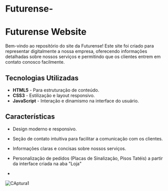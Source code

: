 # Futurense-

# Futurense Website

Bem-vindo ao repositório do site da Futurense! Este site foi criado para representar digitalmente a nossa empresa, oferecendo informações detalhadas sobre nossos serviços e permitindo que os clientes entrem em contato conosco facilmente.

## Tecnologias Utilizadas

- **HTML5** - Para estruturação de conteúdo.
- **CSS3** - Estilização e layout responsivo.
- **JavaScript** - Interação e dinamismo na interface do usuário.

## Características

- Design moderno e responsivo.
- Seção de contato intuitiva para facilitar a comunicação com os clientes.
- Informações claras e concisas sobre nossos serviços.
- Personalização de pedidos (Placas de Sinalização, Pisos Tatéis) a partir da interface criada na aba "Loja"

- 
![CAptura1](https://github.com/gmac1el/Futurense-/assets/112265525/31f43078-96c3-4d6f-b825-159175b92b1c)
